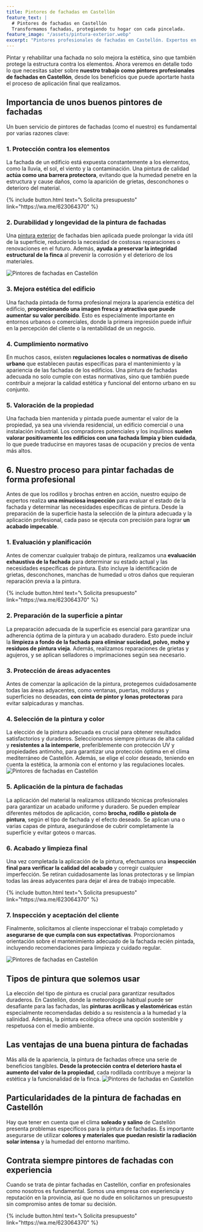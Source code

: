 ```yaml
---
title: Pintores de fachadas en Castellón
feature_text: |
  # Pintores de fachadas en Castellón
  Transformamos fachadas, protegiendo tu hogar con cada pincelada.
feature_image: "/assets/pintura-exterior.webp"
excerpt: "Pintores profesionales de fachadas en Castellón. Expertos en dar nueva vida a tu edificio. Solicita tu presupuesto hoy."
---
```


Pintar y rehabilitar una fachada no solo mejora la estética, sino que también protege la estructura contra los elementos. Ahora veremos en detalle todo lo que necesitas saber sobre **nuestro trabajo como pintores profesionales de fachadas en Castellón**, desde los beneficios que puede aportarte hasta el proceso de aplicación final que realizamos.

## Importancia de unos buenos pintores de fachadas
Un buen servicio de pintores de fachadas (como el nuestro) es fundamental por varias razones clave:

### 1. Protección contra los elementos 
La fachada de un edificio está expuesta constantemente a los elementos, como la lluvia, el sol, el viento y la contaminación. Una pintura de calidad **actúa como una barrera protectora**, evitando que la humedad penetre en la estructura y cause daños, como la aparición de grietas, desconchones o deterioro del material.

<div class="center2">
{% include button.html text="📞 Solicita presupuesto" link="https://wa.me/623064370" %}
</div>

### 2. Durabilidad y longevidad de la pintura de fachadas
Una [pintura exterior](https://pintorencastellon.es/pintura-exterior) de fachadas bien aplicada puede prolongar la vida útil de la superficie, reduciendo la necesidad de costosas reparaciones o renovaciones en el futuro. Además, **ayuda a preservar la integridad estructural de la finca** al prevenir la corrosión y el deterioro de los materiales.

<img src="/assets/pintura de fachadas en castellon 1.webp" alt="Pintores de fachadas en Castellón" class="center2">

### 3. Mejora estética del edificio
Una fachada pintada de forma profesional mejora la apariencia estética del edificio, **proporcionando una imagen fresca y atractiva que puede aumentar su valor percibido**. Esto es especialmente importante en entornos urbanos o comerciales, donde la primera impresión puede influir en la percepción del cliente o la rentabilidad de un negocio.

### 4. Cumplimiento normativo 
En muchos casos, existen **regulaciones locales o normativas de diseño urbano** que establecen pautas específicas para el mantenimiento y la apariencia de las fachadas de los edificios. Una pintura de fachadas adecuada no solo cumple con estas normativas, sino que también puede contribuir a mejorar la calidad estética y funcional del entorno urbano en su conjunto.
### 5. Valoración de la propiedad 
Una fachada bien mantenida y pintada puede aumentar el valor de la propiedad, ya sea una vivienda residencial, un edificio comercial o una instalación industrial. Los compradores potenciales y los inquilinos **suelen valorar positivamente los edificios con una fachada limpia y bien cuidada**, lo que puede traducirse en mayores tasas de ocupación y precios de venta más altos.

## 6. Nuestro proceso para pintar fachadas de forma profesional
Antes de que los rodillos y brochas entren en acción, nuestro equipo de expertos realiza **una minuciosa inspección** para evaluar el estado de la fachada y determinar las necesidades específicas de pintura. Desde la preparación de la superficie hasta la selección de la pintura adecuada y la aplicación profesional, cada paso se ejecuta con precisión para lograr **un acabado impecable**. 

### 1. Evaluación y planificación
Antes de comenzar cualquier trabajo de pintura, realizamos una **evaluación exhaustiva de la fachada** para determinar su estado actual y las necesidades específicas de pintura. Esto incluye la identificación de grietas, desconchones, manchas de humedad u otros daños que requieran reparación previa a la pintura.

<div class="center2">
{% include button.html text="📞 Solicita presupuesto" link="https://wa.me/623064370" %}
</div>

### 2. Preparación de la superficie a pintar
La preparación adecuada de la superficie es esencial para garantizar una adherencia óptima de la pintura y un acabado duradero. Esto puede incluir la **limpieza a fondo de la fachada para eliminar suciedad, polvo, moho y residuos de pintura vieja**. Además, realizamos reparaciones de grietas y agujeros, y se aplican selladores o imprimaciones según sea necesario.

### 3. Protección de áreas adyacentes
Antes de comenzar la aplicación de la pintura, protegemos cuidadosamente todas las áreas adyacentes, como ventanas, puertas, molduras y superficies no deseadas, **con cinta de pintor y lonas protectoras** para evitar salpicaduras y manchas.

### 4. Selección de la pintura y color
La elección de la pintura adecuada es crucial para obtener resultados satisfactorios y duraderos. Seleccionamos siempre pinturas de alta calidad y **resistentes a la intemperie**, preferiblemente con protección UV y propiedades antimoho, para garantizar una protección óptima en el clima mediterráneo de Castellón. Además, se elige el color deseado, teniendo en cuenta la estética, la armonía con el entorno y las regulaciones locales.
<img src="/assets/pintura de fachadas en castellon 4.webp" alt="Pintores de fachadas en Castellón" class="center2">

### 5. Aplicación de la pintura de fachadas
La aplicación del material la realizamos utilizando técnicas profesionales para garantizar un acabado uniforme y duradero. Se pueden emplear diferentes métodos de aplicación, como **brocha, rodillo o pistola de pintura**, según el tipo de fachada y el efecto deseado. Se aplican una o varias capas de pintura, asegurándose de cubrir completamente la superficie y evitar goteos o marcas.

### 6. Acabado y limpieza final 
Una vez completada la aplicación de la pintura, efectuamos una **inspección final para verificar la calidad del acabado** y corregir cualquier imperfección. Se retiran cuidadosamente las lonas protectoras y se limpian todas las áreas adyacentes para dejar el área de trabajo impecable.

<div class="center2">
{% include button.html text="📞 Solicita presupuesto" link="https://wa.me/623064370" %}
</div>

### 7. Inspección y aceptación del cliente
Finalmente, solicitamos al cliente inspeccionar el trabajo completado y **asegurarse de que cumpla con sus expectativas**. Proporcionamos orientación sobre el mantenimiento adecuado de la fachada recién pintada, incluyendo recomendaciones para limpieza y cuidado regular.

<img src="/assets/pintura de fachadas en castellon 2.webp" alt="Pintores de fachadas en Castellón" class="center2">


## Tipos de pintura que solemos usar
La elección del tipo de pintura es crucial para garantizar resultados duraderos. En Castellón, donde la meteorología habitual puede ser desafiante para las fachadas, las **pinturas acrílicas y elastoméricas** están especialmente recomendadas debido a su resistencia a la humedad y la salinidad. Además, la pintura ecológica ofrece una opción sostenible y respetuosa con el medio ambiente.

## Las ventajas de una buena pintura de fachadas
Más allá de la apariencia, la pintura de fachadas ofrece una serie de beneficios tangibles. **Desde la protección contra el deterioro hasta el aumento del valor de la propiedad**, cada rodillada contribuye a mejorar la estética y la funcionalidad de la finca.
<img src="/assets/pintura de fachadas en castellon 3.webp" alt="Pintores de fachadas en Castellón" class="center2">

## Particularidades de la pintura de fachadas en Castellón
Hay que tener en cuenta que el clima **soleado y salino** de Castellón presenta problemas específicos para la pintura de fachadas. Es importante asegurarse de utilizar **colores y materiales que puedan resistir la radiación solar intensa** y la humedad del entorno marítimo.

## Contrata siempre pintores de fachadas con experiencia
Cuando se trata de pintar fachadas en Castellón, confiar en profesionales como nosotros es fundamental. Somos una empresa con experiencia y reputación en la provincia, así que no dude en solicitarnos un presupuesto sin compromiso antes de tomar su decisión.

<div class="center2">
{% include button.html text="📞 Solicita presupuesto" link="https://wa.me/623064370" %}
</div>


